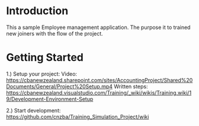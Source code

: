 # Introduction 
This a sample Employee management application. The purpose it to trained new joiners with
the flow of the project.

# Getting Started
 1.) Setup your project:
     Video: https://cbanewzealand.sharepoint.com/sites/AccountingProject/Shared%20Documents/General/Project%20Setup.mp4
     Written steps: https://cbanewzealand.visualstudio.com/Training/_wiki/wikis/Training.wiki/19/Development-Environment-Setup
 
 2.) Start development:
  https://github.com/cnzba/Training_Simulation_Project/wiki
